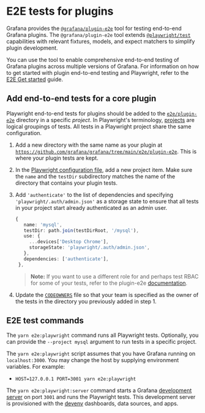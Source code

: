 # E2E tests for plugins

Grafana provides the [`@grafana/plugin-e2e`](https://www.npmjs.com/package/@grafana/plugin-e2e?activeTab=readme) tool for testing end-to-end Grafana plugins. The `@grafana/plugin-e2e` tool extends [`@playwright/test`](https://playwright.dev/) capabilities with relevant fixtures, models, and expect matchers to simplify plugin development. 

You can use the tool to enable comprehensive end-to-end testing of Grafana plugins across multiple versions of Grafana. For information on how to get started with plugin end-to-end testing and Playwright, refer to the [E2E Get started](https://grafana.com/developers/plugin-tools/e2e-test-a-plugin/get-started) guide.

## Add end-to-end tests for a core plugin

Playwright end-to-end tests for plugins should be added to the [`e2e/plugin-e2e`](https://github.com/grafana/grafana/tree/main/e2e/plugin-e2e) directory in a specific _project_. In Playwright's terminology, [projects](https://playwright.dev/docs/test-projects) are logical groupings of tests. All tests in a Playwright project share the same configuration.

1. Add a new directory with the same name as your plugin at [`https://github.com/grafana/grafana/tree/main/e2e/plugin-e2e`](https://github.com/grafana/grafana/tree/main/e2e/plugin-e2e). This is where your plugin tests are kept.

1. In the [Playwright configuration file](https://github.com/grafana/grafana/blob/main/playwright.config.ts), add a new project item. Make sure the `name` and the `testDir` subdirectory matches the name of the directory that contains your plugin tests.

1. Add `'authenticate'` to the list of dependencies and specifying `'playwright/.auth/admin.json'` as a storage state to ensure that all tests in your project start already authenticated as an admin user. 

   ```ts
   {
      name: 'mysql',
      testDir: path.join(testDirRoot, '/mysql'),
      use: {
        ...devices['Desktop Chrome'],
        storageState: 'playwright/.auth/admin.json',
      },
      dependencies: ['authenticate'],
    },
   ```

    > **Note:** If you want to use a different role for and perhaps test RBAC for some of your tests, refer to the plugin-e2e [documentation](https://grafana.com/developers/plugin-tools/e2e-test-a-plugin/use-authentication).

1. Update the [`CODEOWNERS`](https://github.com/grafana/grafana/blob/main/.github/CODEOWNERS/#L315) file so that your team is specified as the owner of the tests in the directory you previously added in step 1.

## E2E test commands

The `yarn e2e:playwright` command runs all Playwright tests. Optionally, you can provide the `--project mysql` argument to run tests in a specific project.

The `yarn e2e:playwright` script assumes that you have Grafana running on `localhost:3000`. You may change the host by supplying environment variables. For example:

- `HOST=127.0.0.1 PORT=3001 yarn e2e:playwright`

The `yarn e2e:playwright:server` command  starts a Grafana [development server](https://github.com/grafana/grafana/blob/main/scripts/grafana-server/start-server) on port `3001` and runs the Playwright tests. This development server is provisioned with the [devenv](https://github.com/grafana/grafana/blob/main/contribute/developer-guide.md#add-data-sources) dashboards, data sources, and apps.
